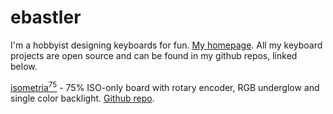 # ebastler

I'm a hobbyist designing keyboards for fun. [My homepage](https://mpwr.xyz). All my keyboard projects are open source and can be found in my github repos, linked below.


[isometria<sup>75</sup>](isometria_75) - 75% ISO-only board with rotary encoder, RGB underglow and single color backlight. [Github repo](https://github.com/ebastler/isometria-75).

